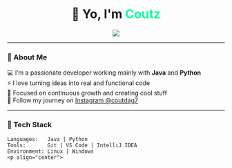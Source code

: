 <!-- README by Coutz 🧠 -->
<h1 align="center">👋 Yo, I'm <span style="color:#00FF99">Coutz</span></h1>

<p align="center">
  <img src="https://readme-typing-svg.herokuapp.com?font=Fira+Code&duration=2500&pause=500&color=00FF99&center=true&vCenter=true&width=450&lines=Java+%26+Python+Developer;Always+learning+something+new;Code.+Create.+Repeat.">
</p>

---

### 🧩 About Me
💻 I’m a passionate developer working mainly with **Java** and **Python**  
⚡ I love turning ideas into real and functional code  
🎯 Focused on continuous growth and creating cool stuff  
📲 Follow my journey on [Instagram @coutdag7](https://instagram.com/coutdag7)

---

### 🧠 Tech Stack
```text
Languages:   Java | Python
Tools:       Git | VS Code | IntelliJ IDEA
Environment: Linux | Windows
<p align="center">

 
